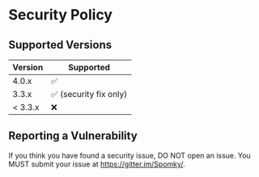 # Security Policy

## Supported Versions

| Version | Supported                              |
| ------- |----------------------------------------|
| 4.0.x   | :white_check_mark:                     |
| 3.3.x   | :white_check_mark: (security fix only) |
| < 3.3.x | :x:                                    |

## Reporting a Vulnerability

If you think you have found a security issue, DO NOT open an issue. You MUST submit your issue at https://gitter.im/Spomky/.

